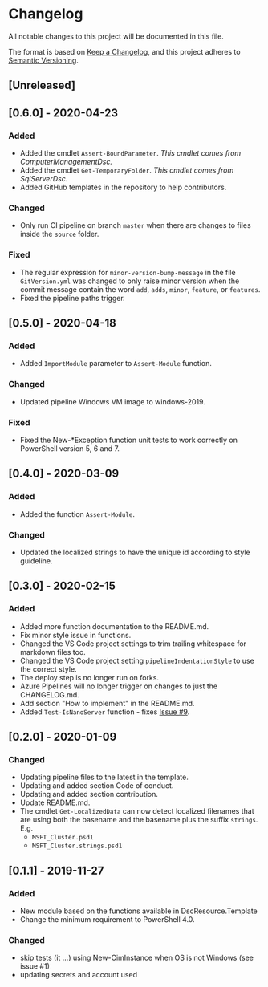 # Changelog

All notable changes to this project will be documented in this file.

The format is based on [Keep a Changelog](https://keepachangelog.com/en/1.0.0/),
and this project adheres to [Semantic Versioning](https://semver.org/spec/v2.0.0.html).

## [Unreleased]

## [0.6.0] - 2020-04-23

### Added

- Added the cmdlet `Assert-BoundParameter`. _This cmdlet comes from_
  _ComputerManagementDsc._
- Added the cmdlet `Get-TemporaryFolder`. _This cmdlet comes from_
  _SqlServerDsc._
- Added GitHub templates in the repository to help contributors.

### Changed

- Only run CI pipeline on branch `master` when there are changes to files
  inside the `source` folder.

### Fixed

- The regular expression for `minor-version-bump-message` in the file
  `GitVersion.yml` was changed to only raise minor version when the
  commit message contain the word `add`, `adds`, `minor`, `feature`,
  or `features`.
- Fixed the pipeline paths trigger.

## [0.5.0] - 2020-04-18

### Added

- Added `ImportModule` parameter to `Assert-Module` function.

### Changed

- Updated pipeline Windows VM image to windows-2019.

### Fixed

- Fixed the New-*Exception function unit tests to work correctly on PowerShell version 5, 6 and 7.

## [0.4.0] - 2020-03-09

### Added

- Added the function `Assert-Module`.

### Changed

- Updated the localized strings to have the unique id according to style
  guideline.

## [0.3.0] - 2020-02-15

### Added

- Added more function documentation to the README.md.
- Fix minor style issue in functions.
- Changed the VS Code project settings to trim trailing whitespace for
  markdown files too.
- Changed the VS Code project setting `pipelineIndentationStyle` to use
  the correct style.
- The deploy step is no longer run on forks.
- Azure Pipelines will no longer trigger on changes to just the CHANGELOG.md.
- Add section "How to implement" in the README.md.
- Added `Test-IsNanoServer` function - fixes [Issue #9](https://github.com/dsccommunity/DscResource.Common/issues/9).

## [0.2.0] - 2020-01-09

### Changed

- Updating pipeline files to the latest in the template.
- Updating and added section Code of conduct.
- Updating and added section contribution.
- Update README.md.
- The cmdlet `Get-LocalizedData` can now detect localized filenames
  that are using both the basename and the basename plus the suffix `strings`. E.g.
  - `MSFT_Cluster.psd1`
  - `MSFT_Cluster.strings.psd1`

## [0.1.1] - 2019-11-27

### Added

- New module based on the functions available in DscResource.Template
- Change the minimum requirement to PowerShell 4.0.

### Changed

- skip tests (it ...) using New-CimInstance when OS is not Windows (see issue #1)
- updating secrets and account used
